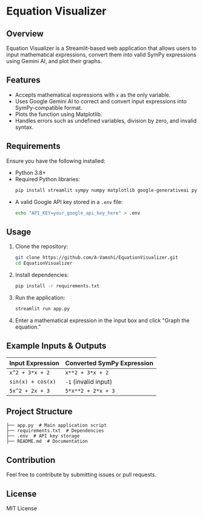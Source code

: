 # Equation Visualizer

## Overview
Equation Visualizer is a Streamlit-based web application that allows users to input mathematical expressions, convert them into valid SymPy expressions using Gemini AI, and plot their graphs.

## Features
- Accepts mathematical expressions with `x` as the only variable.
- Uses Google Gemini AI to correct and convert input expressions into SymPy-compatible format.
- Plots the function using Matplotlib.
- Handles errors such as undefined variables, division by zero, and invalid syntax.

## Requirements
Ensure you have the following installed:

- Python 3.8+
- Required Python libraries:
  ```sh
  pip install streamlit sympy numpy matplotlib google-generativeai python-dotenv
  ```
- A valid Google API key stored in a `.env` file:
  ```sh
  echo "API_KEY=your_google_api_key_here" > .env
  ```

## Usage

1. Clone the repository:
   ```sh
   git clone https://github.com/A-Vamshi/EquationVisualizer.git
   cd EquationVisualizer
   ```

2. Install dependencies:
   ```sh
   pip install -r requirements.txt
   ```

3. Run the application:
   ```sh
   streamlit run app.py
   ```

4. Enter a mathematical expression in the input box and click "Graph the equation."

## Example Inputs & Outputs

| Input Expression   | Converted SymPy Expression |
|--------------------|--------------------------|
| `x^2 + 3*x + 2`   | `x**2 + 3*x + 2`         |
| `sin(x) + cos(x)` | `-1` (invalid input)     |
| `5x^2 + 2x + 3`   | `5*x**2 + 2*x + 3`       |

## Project Structure
```
├── app.py  # Main application script
├── requirements.txt  # Dependencies
├── .env  # API key storage
├── README.md  # Documentation
```

## Contribution
Feel free to contribute by submitting issues or pull requests.

## License
MIT License

